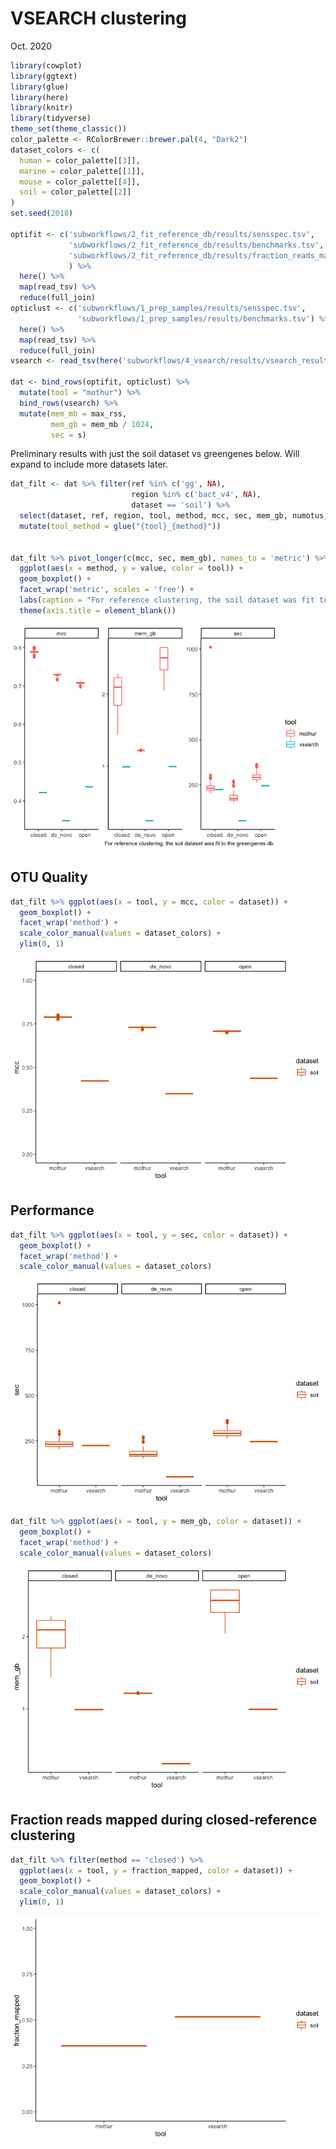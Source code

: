 VSEARCH clustering
================
Oct. 2020

``` r
library(cowplot)
library(ggtext)
library(glue)
library(here)
library(knitr)
library(tidyverse)
theme_set(theme_classic())
color_palette <- RColorBrewer::brewer.pal(4, "Dark2")
dataset_colors <- c(
  human = color_palette[[3]],
  marine = color_palette[[1]],
  mouse = color_palette[[4]],
  soil = color_palette[[2]]
)
set.seed(2018)

optifit <- c('subworkflows/2_fit_reference_db/results/sensspec.tsv',
             'subworkflows/2_fit_reference_db/results/benchmarks.tsv',
             'subworkflows/2_fit_reference_db/results/fraction_reads_mapped.tsv'
             ) %>% 
  here() %>% 
  map(read_tsv) %>%
  reduce(full_join) 
opticlust <- c('subworkflows/1_prep_samples/results/sensspec.tsv',
               'subworkflows/1_prep_samples/results/benchmarks.tsv') %>% 
  here() %>% 
  map(read_tsv) %>% 
  reduce(full_join) 
vsearch <- read_tsv(here('subworkflows/4_vsearch/results/vsearch_results.tsv'))

dat <- bind_rows(optifit, opticlust) %>% 
  mutate(tool = "mothur") %>% 
  bind_rows(vsearch) %>% 
  mutate(mem_mb = max_rss,
         mem_gb = mem_mb / 1024,
         sec = s)
```

Preliminary results with just the soil dataset vs greengenes below. Will
expand to include more datasets later.

``` r
dat_filt <- dat %>% filter(ref %in% c('gg', NA), 
                           region %in% c('bact_v4', NA),
                           dataset == 'soil') %>% 
  select(dataset, ref, region, tool, method, mcc, sec, mem_gb, numotus, fraction_mapped) %>% 
  mutate(tool_method = glue("{tool}_{method}"))


dat_filt %>% pivot_longer(c(mcc, sec, mem_gb), names_to = 'metric') %>% 
  ggplot(aes(x = method, y = value, color = tool)) +
  geom_boxplot() +
  facet_wrap('metric', scales = 'free') + 
  labs(caption = "For reference clustering, the soil dataset was fit to the greengenes db.") +
  theme(axis.title = element_blank())
```

![](figures/vsearch-soil-only-1.png)<!-- -->

## OTU Quality

``` r
dat_filt %>% ggplot(aes(x = tool, y = mcc, color = dataset)) +
  geom_boxplot() +
  facet_wrap('method') +
  scale_color_manual(values = dataset_colors) +
  ylim(0, 1)
```

![](figures/vsearch_mcc-1.png)<!-- -->

## Performance

``` r
dat_filt %>% ggplot(aes(x = tool, y = sec, color = dataset)) +
  geom_boxplot() +
  facet_wrap('method') +
  scale_color_manual(values = dataset_colors)
```

![](figures/vsearch_runtime-1.png)<!-- -->

``` r
dat_filt %>% ggplot(aes(x = tool, y = mem_gb, color = dataset)) +
  geom_boxplot() +
  facet_wrap('method') +
  scale_color_manual(values = dataset_colors)
```

![](figures/vsearch_runtime-2.png)<!-- -->

## Fraction reads mapped during closed-reference clustering

``` r
dat_filt %>% filter(method == 'closed') %>% 
  ggplot(aes(x = tool, y = fraction_mapped, color = dataset)) +
  geom_boxplot() +
  scale_color_manual(values = dataset_colors) +
  ylim(0, 1)
```

![](figures/vsearch_fraction-1.png)<!-- -->
